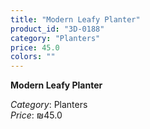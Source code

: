 ```yaml
---
title: "Modern Leafy Planter"
product_id: "3D-0188"
category: "Planters"
price: 45.0
colors: ""
---
```


**Modern Leafy Planter**

*Category*: Planters  
*Price*: ₪45.0

